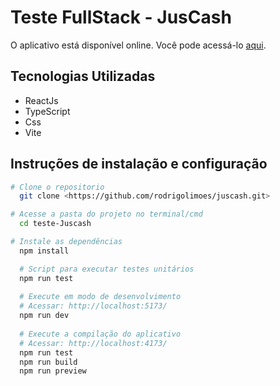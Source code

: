 # Teste FullStack - JusCash

O aplicativo está disponível online. Você pode acessá-lo [aqui](https://rodrigolimoes.github.io/juscash/).

## Tecnologias Utilizadas
 - ReactJs
 - TypeScript
 - Css
 - Vite

## Instruções de instalação e configuração

```bash
# Clone o repositorio
  git clone <https://github.com/rodrigolimoes/juscash.git>

# Acesse a pasta do projeto no terminal/cmd
  cd teste-Juscash

# Instale as dependências
  npm install
```


```bash
  # Script para executar testes unitários
  npm run test
  
  # Execute em modo de desenvolvimento
  # Acessar: http://localhost:5173/
  npm run dev
  
  # Execute a compilação do aplicativo
  # Acessar: http://localhost:4173/
  npm run test
  npm run build
  npm run preview
```
